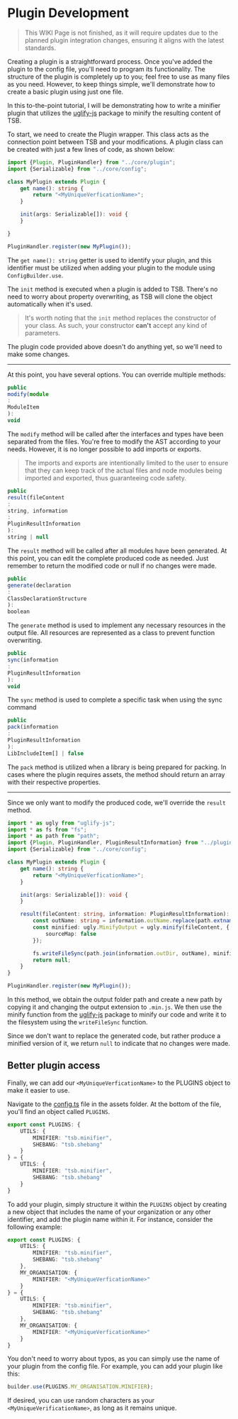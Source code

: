 # Plugin Development

> This WIKI Page is not finished, as it will require updates due to the planned plugin integration changes, ensuring it
> aligns with the latest standards.

Creating a plugin is a straightforward process. Once you've added the plugin to the config file, you'll need to program
its functionality. The structure of the plugin is completely up to you; feel free to use as many files as you need.
However, to keep things simple, we'll demonstrate how to create a basic plugin using just one file.

In this to-the-point tutorial, I will be demonstrating how to write a minifier plugin that utilizes
the [uglify-js](https://www.npmjs.com/package/uglify-js) package to minify the resulting content of TSB.

To start, we need to create the Plugin wrapper. This class acts as the connection point between TSB and your
modifications. A plugin class can be created with just a few lines of code, as shown below:

```typescript
import {Plugin, PluginHandler} from "../core/plugin";
import {Serializable} from "../core/config";

class MyPlugin extends Plugin {
    get name(): string {
        return "<MyUniqueVerficationName>";
    }

    init(args: Serializable[]): void {
    }

}

PluginHandler.register(new MyPlugin());
```

The `get name(): string` getter is used to identify your plugin, and this identifier must be utilized when adding your
plugin to the module using `ConfigBuilder.use`.

The `init` method is executed when a plugin is added to TSB. There's no need to worry about property overwriting, as TSB
will clone the object automatically when it's used.

> It's worth noting that the `init` method replaces the constructor of your class. As such, your constructor **can't**
> accept any kind of parameters.

The plugin code provided above doesn't do anything yet, so we'll need to make some changes.

------------------------

At this point, you have several options. You can override multiple methods:

```typescript
public
modify(module
:
ModuleItem
):
void
```

The `modify` method will be called after the interfaces and types have been separated from the files. You're free to
modify the AST according to your needs. However, it is no longer possible to add imports or exports.

> The imports and exports are intentionally limited to the user to ensure that they can keep track of the actual files
> and node modules being imported and exported, thus guaranteeing code safety.

```typescript
public
result(fileContent
:
string, information
:
PluginResultInformation
):
string | null
```

The `result` method will be called after all modules have been generated. At this point, you can edit the complete
produced code as needed. Just remember to return the modified code or null if no changes were made.

```typescript
public
generate(declaration
:
ClassDeclarationStructure
):
boolean
```

The `generate` method is used to implement any necessary resources in the output file. All resources are represented as
a class to prevent function overwriting.

```typescript
public
sync(information
:
PluginResultInformation
):
void
```

The `sync` method is used to complete a specific task when using the sync command

```typescript
public
pack(information
:
PluginResultInformation
):
LibIncludeItem[] | false
```

The `pack` method is utilized when a library is being prepared for packing. In cases where the plugin requires assets,
the method should return an array with their respective properties.

------------------------

Since we only want to modify the produced code, we'll override the `result` method.

```typescript
import * as ugly from "uglify-js";
import * as fs from "fs";
import * as path from "path";
import {Plugin, PluginHandler, PluginResultInformation} from "../plugin/plugin";
import {Serializable} from "../core/config";

class MyPlugin extends Plugin {
    get name(): string {
        return "<MyUniqueVerficationName>";
    }

    init(args: Serializable[]): void {
    }

    result(fileContent: string, information: PluginResultInformation): string | null {
        const outName: string = information.outName.replace(path.extname(information.outName), ".min.js");
        const minified: ugly.MinifyOutput = ugly.minify(fileContent, {
            sourceMap: false
        });

        fs.writeFileSync(path.join(information.outDir, outName), minified.code);
        return null;
    }
}

PluginHandler.register(new MyPlugin());
```

In this method, we obtain the output folder path and create a new path by copying it and changing the output extension
to `.min.js`. We then use the minify function from the [uglify-js](https://www.npmjs.com/package/uglify-js) package to
minify our code and write it to the filesystem using the `writeFileSync` function.

Since we don't want to replace the generated code, but rather produce a minified version of it, we return `null` to
indicate that no changes were made.

## Better plugin access

Finally, we can add our `<MyUniqueVerficationName>` to the PLUGINS object to make it easier to use.

Navigate to the [config.ts](/assets/config.ts) file in the assets folder. At the bottom of the file, you'll find an
object called `PLUGINS`.

```typescript
export const PLUGINS: {
    UTILS: {
        MINIFIER: "tsb.minifier",
        SHEBANG: "tsb.shebang"
    }
} = {
    UTILS: {
        MINIFIER: "tsb.minifier",
        SHEBANG: "tsb.shebang"
    }
}
```

To add your plugin, simply structure it within the `PLUGINS` object by creating a new object that includes the name of
your organization or any other identifier, and add the plugin name within it. For instance, consider the following
example:

```typescript
export const PLUGINS: {
    UTILS: {
        MINIFIER: "tsb.minifier",
        SHEBANG: "tsb.shebang"
    },
    MY_ORGANISATION: {
        MINIFIER: "<MyUniqueVerficationName>"
    }
} = {
    UTILS: {
        MINIFIER: "tsb.minifier",
        SHEBANG: "tsb.shebang"
    },
    MY_ORGANISATION: {
        MINIFIER: "<MyUniqueVerficationName>"
    }
}
```

You don't need to worry about typos, as you can simply use the name of your plugin from the config file. For example,
you can add your plugin like this:

```javascript
builder.use(PLUGINS.MY_ORGANISATION.MINIFIER);
```

If desired, you can use random characters as your `<MyUniqueVerificationName>`, as long as it remains unique.